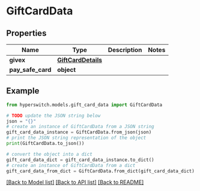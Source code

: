 # GiftCardData


## Properties

Name | Type | Description | Notes
------------ | ------------- | ------------- | -------------
**givex** | [**GiftCardDetails**](GiftCardDetails.md) |  | 
**pay_safe_card** | **object** |  | 

## Example

```python
from hyperswitch.models.gift_card_data import GiftCardData

# TODO update the JSON string below
json = "{}"
# create an instance of GiftCardData from a JSON string
gift_card_data_instance = GiftCardData.from_json(json)
# print the JSON string representation of the object
print(GiftCardData.to_json())

# convert the object into a dict
gift_card_data_dict = gift_card_data_instance.to_dict()
# create an instance of GiftCardData from a dict
gift_card_data_from_dict = GiftCardData.from_dict(gift_card_data_dict)
```
[[Back to Model list]](../README.md#documentation-for-models) [[Back to API list]](../README.md#documentation-for-api-endpoints) [[Back to README]](../README.md)


